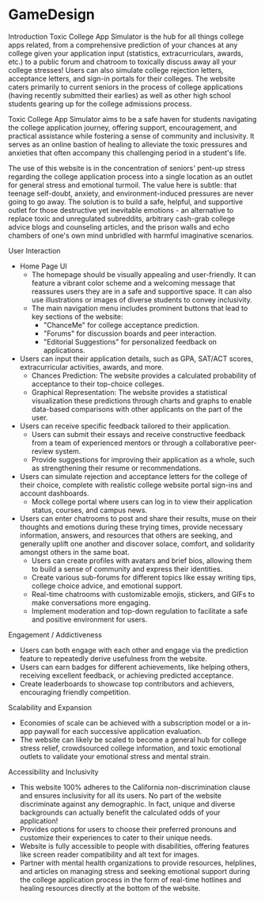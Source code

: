 # GameDesign
Introduction
Toxic College App Simulator is the hub for all things college apps related, from a comprehensive prediction of your chances at any college given your application input (statistics, extracurriculars, awards, etc.) to a public forum and chatroom to toxically discuss away all your college stresses! Users can also simulate college rejection letters, acceptance letters, and sign-in portals for their colleges. The website caters primarily to current seniors in the process of college applications (having recently submitted their earlies) as well as other high school students gearing up for the college admissions process.

Toxic College App Simulator aims to be a safe haven for students navigating the college application journey, offering support, encouragement, and practical assistance while fostering a sense of community and inclusivity. It serves as an online bastion of healing to alleviate the toxic pressures and anxieties that often accompany this challenging period in a student's life.

The use of this website is in the concentration of seniors' pent-up stress regarding the college application process into a single location as an outlet for general stress and emotional turmoil. The value here is subtle: that teenage self-doubt, anxiety, and environment-induced pressures are never going to go away. The solution is to build a safe, helpful, and supportive outlet for those destructive yet inevitable emotions - an alternative to replace toxic and unregulated subreddits, arbitrary cash-grab college advice blogs and counseling articles, and the prison walls and echo chambers of one's own mind unbridled with harmful imaginative scenarios.

User Interaction
- Home Page UI
    - The homepage should be visually appealing and user-friendly. It can feature a vibrant color scheme and a welcoming message that reassures users they are in a safe and supportive space. It can also use illustrations or images of diverse students to convey inclusivity.
    - The main navigation menu includes prominent buttons that lead to key sections of the website: 
        - "ChanceMe" for college acceptance prediction.
        - "Forums" for discussion boards and peer interaction.
        - "Editorial Suggestions" for personalized feedback on applications.
- Users can input their application details, such as GPA, SAT/ACT scores, extracurricular activities, awards, and more.
    - Chances Prediction: The website provides a calculated probability of acceptance to their top-choice colleges.
    - Graphical Representation: The website provides a statistical visualization these predictions through charts and graphs to enable data-based comparisons with other applicants on the part of the user.
- Users can receive specific feedback tailored to their application.
    - Users can submit their essays and receive constructive feedback from a team of experienced mentors or through a collaborative peer-review system.
    - Provide suggestions for improving their application as a whole, such as strengthening their resume or recommendations.
- Users can simulate rejection and acceptance letters for the college of their choice, complete with realistic college website portal sign-ins and account dashboards.
    - Mock college portal where users can log in to view their application status, courses, and campus news.
- Users can enter chatrooms to post and share their results, muse on their thoughts and emotions during these trying times, provide necessary information, answers, and resources that others are seeking, and generally uplift one another and discover solace, comfort, and solidarity amongst others in the same boat.
    - Users can create profiles with avatars and brief bios, allowing them to build a sense of community and express their identities.
    - Create various sub-forums for different topics like essay writing tips, college choice advice, and emotional support.
    - Real-time chatrooms with customizable emojis, stickers, and GIFs to make conversations more engaging.
    - Implement moderation and top-down regulation to facilitate a safe and positive environment for users.

Engagement / Addictiveness
- Users can both engage with each other and engage via the prediction feature to repeatedly derive usefulness from the website.
- Users can earn badges for different achievements, like helping others, receiving excellent feedback, or achieving predicted acceptance.
- Create leaderboards to showcase top contributors and achievers, encouraging friendly competition.

Scalability and Expansion
- Economies of scale can be achieved with a subscription model or a in-app paywall for each successive application evaluation.
- The website can likely be scaled to become a general hub for college stress relief, crowdsourced college information, and toxic emotional outlets to validate your emotional stress and mental strain.

Accessibility and Inclusivity
- This website 100% adheres to the California non-discrimination clause and ensures inclusivity for all its users. No part of the website discriminate against any demographic. In fact, unique and diverse backgrounds can actually benefit the calculated odds of your application!
- Provides options for users to choose their preferred pronouns and customize their experiences to cater to their unique needs.
- Website is fully accessible to people with disabilities, offering features like screen reader compatibility and alt text for images.
- Partner with mental health organizations to provide resources, helplines, and articles on managing stress and seeking emotional support during the college application process in the form of real-time hotlines and healing resources directly at the bottom of the website.